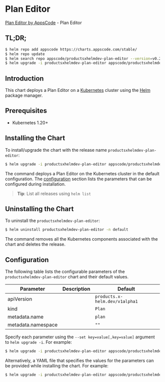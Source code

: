 # Plan Editor

[Plan Editor by AppsCode](https://appscode.com) - Plan Editor

## TL;DR;

```bash
$ helm repo add appscode https://charts.appscode.com/stable/
$ helm repo update
$ helm search repo appscode/productsxhelmdev-plan-editor --version=v0.20.0
$ helm upgrade -i productsxhelmdev-plan-editor appscode/productsxhelmdev-plan-editor -n default --create-namespace --version=v0.20.0
```

## Introduction

This chart deploys a Plan Editor on a [Kubernetes](http://kubernetes.io) cluster using the [Helm](https://helm.sh) package manager.

## Prerequisites

- Kubernetes 1.20+

## Installing the Chart

To install/upgrade the chart with the release name `productsxhelmdev-plan-editor`:

```bash
$ helm upgrade -i productsxhelmdev-plan-editor appscode/productsxhelmdev-plan-editor -n default --create-namespace --version=v0.20.0
```

The command deploys a Plan Editor on the Kubernetes cluster in the default configuration. The [configuration](#configuration) section lists the parameters that can be configured during installation.

> **Tip**: List all releases using `helm list`

## Uninstalling the Chart

To uninstall the `productsxhelmdev-plan-editor`:

```bash
$ helm uninstall productsxhelmdev-plan-editor -n default
```

The command removes all the Kubernetes components associated with the chart and deletes the release.

## Configuration

The following table lists the configurable parameters of the `productsxhelmdev-plan-editor` chart and their default values.

|     Parameter      | Description |                  Default                  |
|--------------------|-------------|-------------------------------------------|
| apiVersion         |             | <code>products.x-helm.dev/v1alpha1</code> |
| kind               |             | <code>Plan</code>                         |
| metadata.name      |             | <code>plan</code>                         |
| metadata.namespace |             | <code>""</code>                           |


Specify each parameter using the `--set key=value[,key=value]` argument to `helm upgrade -i`. For example:

```bash
$ helm upgrade -i productsxhelmdev-plan-editor appscode/productsxhelmdev-plan-editor -n default --create-namespace --version=v0.20.0 --set apiVersion=products.x-helm.dev/v1alpha1
```

Alternatively, a YAML file that specifies the values for the parameters can be provided while
installing the chart. For example:

```bash
$ helm upgrade -i productsxhelmdev-plan-editor appscode/productsxhelmdev-plan-editor -n default --create-namespace --version=v0.20.0 --values values.yaml
```
